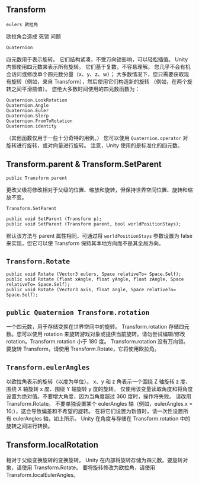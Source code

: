 ## Transform

`eulers 欧拉角`

欧拉角会造成 死锁 问题

`Quaternion`

四元数用于表示旋转。
它们结构紧凑，不受万向锁影响，可以轻松插值。 Unity 内部使用四元数来表示所有旋转。
它们基于复数，不容易理解。 您几乎不会有机会访问或修改单个四元数分量（x、y、z、w）； 大多数情况下，您只需要获取现有旋转（例如，来自 Transform），然后使用它们构造新的旋转 （例如，在两个旋转之间平滑插值）。 您绝大多数时间使用的四元数函数为： 
```
Quaternion.LookRotation
Quaternion.Angle
Quaternion.Euler
Quaternion.Slerp
Quaternion.FromToRotation
Quaternion.identity
```
（其他函数仅用于一些十分奇特的用例。）
您可以使用 `Quaternion.operator` 对旋转进行旋转，或对向量进行旋转。
注意，Unity 使用的是标准化的四元数。


## Transform.parent & Transform.SetParent

`public Transform parent`

更改父级将修改相对于父级的位置、缩放和旋转，但保持世界空间位置、旋转和缩放不变。

`Transform.SetParent`
```
public void SetParent (Transform p);
public void SetParent (Transform parent, bool worldPositionStays);
```
默认该方法与 parent 属性相同，可通过将 `worldPositionStays` 参数设置为 false 来实现，但它可以使 Transform 保持其本地方向而不是其全局方向。


## `Transform.Rotate`
```
public void Rotate (Vector3 eulers, Space relativeTo= Space.Self);
public void Rotate (float xAngle, float yAngle, float zAngle, Space relativeTo= Space.Self);
public void Rotate (Vector3 axis, float angle, Space relativeTo= Space.Self);
```

## `public Quaternion Transform.rotation`

一个四元数，用于存储变换在世界空间中的旋转。
Transform.rotation 存储四元数。您可以使用 rotation 来旋转游戏对象或提供当前旋转。请勿尝试编辑/修改 rotation。Transform.rotation 小于 180 度。
Transform.rotation 没有万向锁。
要旋转 Transform，请使用 Transform.Rotate，它将使用欧拉角。


## `Transform.eulerAngles`

以欧拉角表示的旋转（以度为单位）。
x、y 和 z 角表示一个围绕 Z 轴旋转 z 度、围绕 X 轴旋转 x 度、围绕 Y 轴旋转 y 度的旋转。
仅使用该变量读取角度和将角度设置为绝对值。不要增大角度，因为当角度超过 360 度时，操作将失败。 请改用 Transform.Rotate。
不要单独设置某个 eulerAngles 轴（例如，eulerAngles.x = 10;），这会导致偏差和不希望的旋转。 在将它们设置为新值时，请一次性设置所有 eulerAngles 轴，如上所示。 Unity 在角度与存储在 Transform.rotation 中的旋转之间进行转换。

## Transform.localRotation
相对于父级变换旋转的变换旋转。
Unity 在内部将旋转存储为四元数。要旋转对象，请使用 Transform.Rotate。 要将旋转修改为欧拉角，请使用 Transform.localEulerAngles。